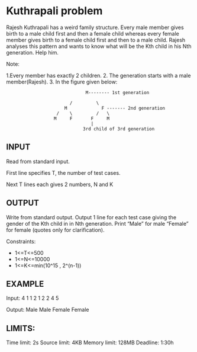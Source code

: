Kuthrapali problem
==========

Rajesh Kuthrapali has a weird family structure. Every male member gives birth to a male child first and then a female child whereas every female member gives birth to a female child first and then to a male child. Rajesh analyses this pattern and wants to know what will be the Kth child in his Nth generation. Help him.

Note:

1.Every member has exactly 2 children.
2. The generation starts with a male member(Rajesh).
3. In the figure given below:

                                  M-------- 1st generation

                            /         \
                          M             F ------- 2nd generation
                       /    \         /   \
                      M     F       F     M
                                    |
                                 3rd child of 3rd generation

INPUT
-----

Read from standard input.

First line specifies T, the number of test cases.

Next T lines each gives 2 numbers, N and K

OUTPUT
------

Write from standard output.
Output 1 line for each test case giving the gender of the Kth child in in Nth generation.
Print “Male” for male “Female” for female (quotes only for clarification).

Constraints:

* 1<=T<=500
* 1<=N<=10000
* 1<=K<=min(10^15 , 2^(n-1))


EXAMPLE
-------

Input:
4
1 1
2 1
2 2
4 5

Output:
Male
Male
Female
Female


LIMITS:
-------

Time limit:     2s
Source limit:   4KB
Memory limit: 128MB
Deadline:     1:30h
